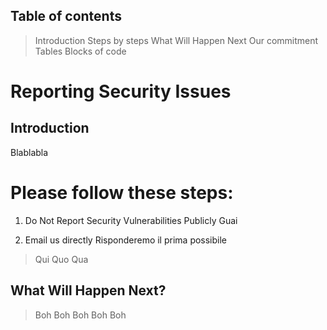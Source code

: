 ## Table of contents
> Introduction
> Steps by steps
> What Will Happen Next
> Our commitment
> Tables
> Blocks of code

# Reporting Security Issues

## Introduction
Blablabla

# Please follow these steps:
1. Do Not Report Security Vulnerabilities Publicly 
Guai

2. Email us directly
Risponderemo il prima possibile
> Qui
> Quo 
> Qua

## What Will Happen Next?
> Boh
> Boh
> Boh
> Boh
> Boh

